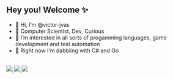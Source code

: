 ## Hey you! Welcome ✨


- 👋 Hi, I’m @victor-jvas
- 🎈 Computer Scientist, Dev, Curious
- 👀 I’m interested in all sorts of progamming languages, game development and test automation
- 🌱 Right now i'm dabbling with C# and Go


<br />


<a href=https://www.linkedin.com/in/joaovictoras/>
<img src="https://img.shields.io/badge/LinkedIn-0077B5?style=for-the-badge&logo=linkedin&logoColor=white" />
</>
<a href=mailto:victor.jvas1@gmail.com>
<img src="https://img.shields.io/badge/Gmail-D14836?style=for-the-badge&logo=gmail&logoColor=white" />
</>
  <a href="https://discord.com/users/210200638485692416"/>
<img src="https://img.shields.io/badge/Discord-7289DA?style=for-the-badge&logo=discord&logoColor=white" />
</>


<br />
